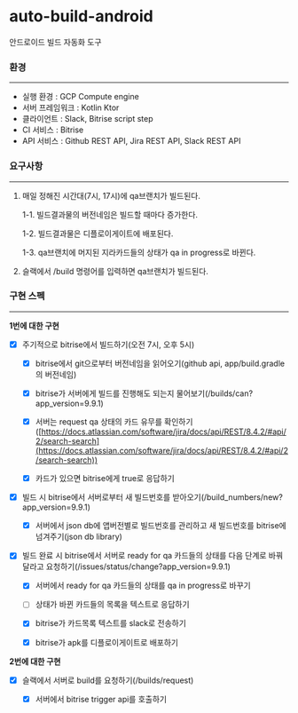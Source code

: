 # auto-build-android
안드로이드 빌드 자동화 도구

### 환경
---
- 실행 환경 : GCP Compute engine
- 서버 프레임워크 : Kotlin Ktor
- 클라이언트 : Slack, Bitrise script step
- CI 서비스 : Bitrise
- API 서비스 : Github REST API, Jira REST API, Slack REST API


### 요구사항
---

1. 매일 정해진 시간대(7시, 17시)에 qa브랜치가 빌드된다.

    1-1. 빌드결과물의 버전네임은 빌드할 때마다 증가한다.

    1-2. 빌드결과물은 디플로이게이트에 배포된다.

    1-3. qa브랜치에 머지된 지라카드들의 상태가 qa in progress로 바뀐다.
   

2. 슬랙에서 /build 명령어를 입력하면 qa브랜치가 빌드된다.


### 구현 스펙
---

**1번에 대한 구현**

- [x]  주기적으로 bitrise에서 빌드하기(오전 7시, 오후 5시)

    - [x]  bitrise에서 git으로부터 버전네임을 읽어오기(github api, app/build.gradle의 버전네임)
    
    - [x]  bitrise가 서버에게 빌드를 진행해도 되는지 물어보기(/builds/can?app_version=9.9.1)
    
    - [x]  서버는 request qa 상태의 카드 유무를 확인하기([https://docs.atlassian.com/software/jira/docs/api/REST/8.4.2/#api/2/search-search](https://docs.atlassian.com/software/jira/docs/api/REST/8.4.2/#api/2/search-search))

    - [x]  카드가 있으면 bitrise에게 true로 응답하기

- [x]  빌드 시 bitrise에서 서버로부터 새 빌드번호를 받아오기(/build_numbers/new?app_version=9.9.1)

    - [x]  서버에서 json db에 앱버전별로 빌드번호를 관리하고 새 빌드번호를 bitrise에 넘겨주기(json db library)
    
- [x]  빌드 완료 시 bitrise에서 서버로 ready for qa 카드들의 상태를 다음 단계로 바꿔달라고 요청하기(/issues/status/change?app_version=9.9.1)

    - [x]  서버에서 ready for qa 카드들의 상태를 qa in progress로 바꾸기
    
    - [ ]  상태가 바뀐 카드들의 목록을 텍스트로 응답하기
    
    - [x]  bitrise가 카드목록 텍스트를 slack로 전송하기
    
    - [x]  bitrise가 apk를 디플로이게이트로 배포하기

**2번에 대한 구현**

- [x]  슬랙에서 서버로 build를 요청하기(/builds/request)

    - [x]  서버에서 bitrise trigger api를 호출하기
